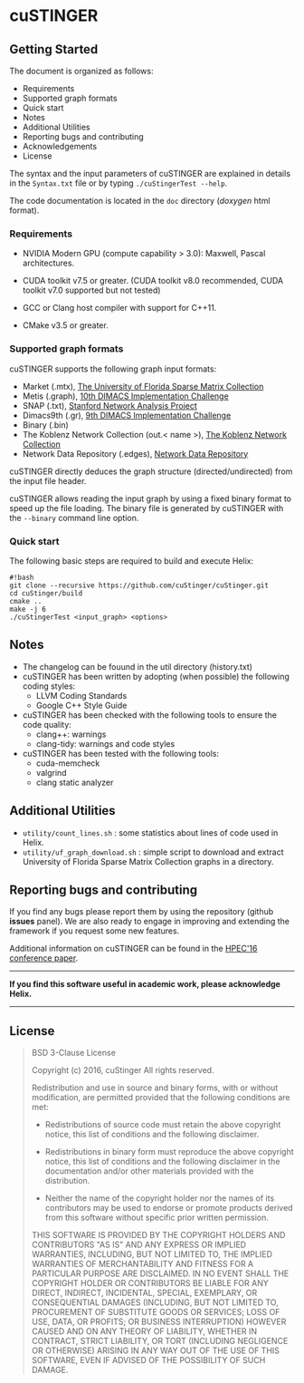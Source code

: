 # cuSTINGER #

## Getting Started ##

The document is organized as follows:

* Requirements
* Supported graph formats
* Quick start
* Notes
* Additional Utilities
* Reporting bugs and contributing
* Acknowledgements
* License

The syntax and the input parameters of cuSTINGER are explained in details in the `Syntax.txt` file or by typing `./cuStingerTest --help`.

The code documentation is located in the `doc` directory (*doxygen* html format).

### Requirements ###

* NVIDIA Modern GPU (compute capability > 3.0): Maxwell, Pascal architectures.
* CUDA toolkit v7.5 or greater. (CUDA toolkit v8.0 recommended, CUDA toolkit v7.0 supported but not tested)

* GCC or Clang host compiler with support for C++11.
* CMake v3.5 or greater.

### Supported graph formats ###

cuSTINGER supports the following graph input formats:

* Market (.mtx), [The University of Florida Sparse Matrix Collection](http://www.cise.ufl.edu/research/sparse/matrices/)
* Metis (.graph), [10th DIMACS Implementation Challenge](http://www.cc.gatech.edu/dimacs10/)
* SNAP (.txt), [Stanford Network Analysis Project](http://snap.stanford.edu/)
* Dimacs9th (.gr), [9th DIMACS Implementation Challenge](http://www.dis.uniroma1.it/challenge9/)
* Binary (.bin)
* The Koblenz Network Collection (out.< name >), [The Koblenz Network Collection](http://konect.uni-koblenz.de/)
* Network Data Repository (.edges), [Network Data Repository](http://networkrepository.com/index.php)

cuSTINGER directly deduces the graph structure (directed/undirected) from the input file header.

cuSTINGER allows reading the input graph by using a fixed binary format to speed up the file loading.
The binary file is generated by cuSTINGER with the `--binary` command line option.

### Quick start ###

The following basic steps are required to build and execute Helix:
```
#!bash
git clone --recursive https://github.com/cuStinger/cuStinger.git
cd cuStinger/build
cmake ..
make -j 6
./cuStingerTest <input_graph> <options>
```
## Notes ##

* The changelog can be fouund in the util directory (history.txt)
* cuSTINGER has been written by adopting (when possible) the following coding styles:
    * LLVM Coding Standards
    * Google C++ Style Guide
* cuSTINGER has been checked with the following tools to ensure the code quality:
    * clang++: warnings
    * clang-tidy: warnings and code styles
* cuSTINGER has been tested with the following tools:
    * cuda-memcheck
    * valgrind
    * clang static analyzer

## Additional Utilities ##

* `utility/count_lines.sh` : some statistics about lines of code used in Helix.
* `utility/uf_graph_download.sh` : simple script to download and extract
University of Florida Sparse Matrix Collection graphs in a directory.

## Reporting bugs and contributing ##

If you find any bugs please report them by using the repository (github **issues** panel).
We are also ready to engage in improving and extending the framework if you request some new features.

Additional information on cuSTINGER can be found in the [HPEC'16 conference paper](https://www.researchgate.net/publication/308174457_cuSTINGER_Supporting_Dynamic_Graph_Algorithms_for_GPUs).

---
**If you find this software useful in academic work, please acknowledge Helix.**
***

## License ##

> BSD 3-Clause License
>
> Copyright (c) 2016, cuStinger
> All rights reserved.
>
> Redistribution and use in source and binary forms, with or without
> modification, are permitted provided that the following conditions are met:
>
> * Redistributions of source code must retain the above copyright notice, this
>   list of conditions and the following disclaimer.
>
> * Redistributions in binary form must reproduce the above copyright notice,
>   this list of conditions and the following disclaimer in the documentation
>   and/or other materials provided with the distribution.
>
> * Neither the name of the copyright holder nor the names of its
>   contributors may be used to endorse or promote products derived from
>   this software without specific prior written permission.
>
> THIS SOFTWARE IS PROVIDED BY THE COPYRIGHT HOLDERS AND CONTRIBUTORS "AS IS"
> AND ANY EXPRESS OR IMPLIED WARRANTIES, INCLUDING, BUT NOT LIMITED TO, THE
> IMPLIED WARRANTIES OF MERCHANTABILITY AND FITNESS FOR A PARTICULAR PURPOSE ARE
> DISCLAIMED. IN NO EVENT SHALL THE COPYRIGHT HOLDER OR CONTRIBUTORS BE LIABLE
> FOR ANY DIRECT, INDIRECT, INCIDENTAL, SPECIAL, EXEMPLARY, OR CONSEQUENTIAL
> DAMAGES (INCLUDING, BUT NOT LIMITED TO, PROCUREMENT OF SUBSTITUTE GOODS OR
> SERVICES; LOSS OF USE, DATA, OR PROFITS; OR BUSINESS INTERRUPTION) HOWEVER
> CAUSED AND ON ANY THEORY OF LIABILITY, WHETHER IN CONTRACT, STRICT LIABILITY,
> OR TORT (INCLUDING NEGLIGENCE OR OTHERWISE) ARISING IN ANY WAY OUT OF THE USE
> OF THIS SOFTWARE, EVEN IF ADVISED OF THE POSSIBILITY OF SUCH DAMAGE.
